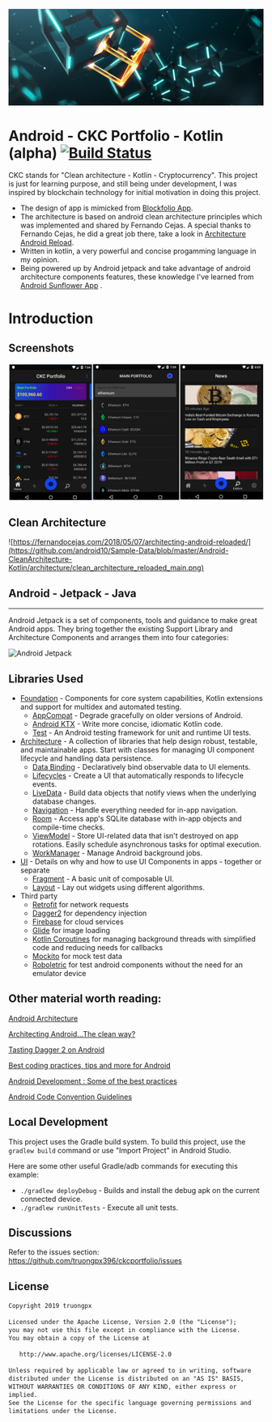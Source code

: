 ![banner](https://github.com/truongpx396/ckcportfolio/blob/master/screenshots/blockchain.jpg)

# Android - CKC Portfolio - Kotlin (alpha) [![Build Status](https://api.travis-ci.org/truongpx396/ckcportfolio.svg?branch=master)](https://travis-ci.org/truongpx396/ckcportfolio)
CKC stands for "Clean architecture - Kotlin - Cryptocurrency". This project is just for learning purpose, and still being under development, I was inspired by blockchain technology for initial motivation in doing this project.
* The design of app is mimicked from [Blockfolio App][7].
* The architecture is based on android clean architecture principles which was implemented and shared by Fernando Cejas. A special thanks to Fernando Cejas, he did a great job there, take a look in [Architecture Android Reload][8].
* Written in kotlin, a very powerful and concise progamming language in my opinion. 
* Being powered up by Android jetpack and take advantage of android architecture components features, these knowledge I've learned from [Android Sunflower App][9] .

[7]: https://blockfolio.com/
[8]: https://fernandocejas.com/2018/05/07/architecting-android-reloaded/
[9]: https://github.com/googlesamples/android-sunflower

# Introduction

## Screenshots
![](https://github.com/truongpx396/ckcportfolio/blob/master/screenshots/app.jpg)


## Clean Architecture
![https://fernandocejas.com/2018/05/07/architecting-android-reloaded/](https://github.com/android10/Sample-Data/blob/master/Android-CleanArchitecture-Kotlin/architecture/clean_architecture_reloaded_main.png)

## Android - Jetpack - Java
------------
Android Jetpack is a set of components, tools and guidance to make great Android apps. They bring
together the existing Support Library and Architecture Components and arranges them into four
categories:

![Android Jetpack](https://github.com/googlesamples/android-sunflower/blob/master/screenshots/jetpack_donut.png)

Libraries Used
--------------
* [Foundation][0] - Components for core system capabilities, Kotlin extensions and support for
  multidex and automated testing.
  * [AppCompat][1] - Degrade gracefully on older versions of Android.
  * [Android KTX][2] - Write more concise, idiomatic Kotlin code.
  * [Test][4] - An Android testing framework for unit and runtime UI tests.
* [Architecture][10] - A collection of libraries that help design robust, testable, and
  maintainable apps. Start with classes for managing UI component lifecycle and handling data
  persistence.
  * [Data Binding][11] - Declaratively bind observable data to UI elements.
  * [Lifecycles][12] - Create a UI that automatically responds to lifecycle events.
  * [LiveData][13] - Build data objects that notify views when the underlying database changes.
  * [Navigation][14] - Handle everything needed for in-app navigation.
  * [Room][16] - Access app's SQLite database with in-app objects and compile-time checks.
  * [ViewModel][17] - Store UI-related data that isn't destroyed on app rotations. Easily schedule
     asynchronous tasks for optimal execution.
  * [WorkManager][18] - Manage Android background jobs.
* [UI][30] - Details on why and how to use UI Components in apps - together or separate
  * [Fragment][34] - A basic unit of composable UI.
  * [Layout][35] - Lay out widgets using different algorithms.
* Third party
  * [Retrofit][92] for network requests
  * [Dagger2][93] for dependency injection
  * [Firebase][94] for cloud services
  * [Glide][90] for image loading
  * [Kotlin Coroutines][91] for managing background threads with simplified code and reducing needs for callbacks
  * [Mockito][95] for mock test data
  * [Roboletric][96] for test android components without the need for an emulator device

  
[0]: https://developer.android.com/jetpack/foundation/
[1]: https://developer.android.com/topic/libraries/support-library/packages#v7-appcompat
[2]: https://developer.android.com/kotlin/ktx
[4]: https://developer.android.com/training/testing/
[10]: https://developer.android.com/jetpack/arch/
[11]: https://developer.android.com/topic/libraries/data-binding/
[12]: https://developer.android.com/topic/libraries/architecture/lifecycle
[13]: https://developer.android.com/topic/libraries/architecture/livedata
[14]: https://developer.android.com/topic/libraries/architecture/navigation/
[16]: https://developer.android.com/topic/libraries/architecture/room
[17]: https://developer.android.com/topic/libraries/architecture/viewmodel
[18]: https://developer.android.com/topic/libraries/architecture/workmanager
[30]: https://developer.android.com/jetpack/ui/
[31]: https://developer.android.com/training/animation/
[34]: https://developer.android.com/guide/components/fragments
[35]: https://developer.android.com/guide/topics/ui/declaring-layout
[90]: https://bumptech.github.io/glide/
[91]: https://kotlinlang.org/docs/reference/coroutines-overview.html
[92]: https://github.com/square/retrofit
[93]: https://github.com/google/dagger
[94]: https://firebase.google.com
[95]: https://github.com/mockito/mockito
[96]: https://github.com/robolectric/robolectric

## Other material worth reading:

[Android Architecture](https://github.com/googlesamples/android-architecture)

[Architecting Android…The clean way?](http://fernandocejas.com/2014/09/03/architecting-android-the-clean-way/)

[Tasting Dagger 2 on Android](http://fernandocejas.com/2015/04/11/tasting-dagger-2-on-android/)

[Best coding practices, tips and more for Android](https://medium.com/mindorks/best-coding-practices-tips-and-more-for-android-4ec03c7eeb2c)

[Android Development : Some of the best practices](https://android.jlelse.eu/android-development-some-of-the-best-practices-27722c685b6a)

[Android Code Convention Guidelines](https://github.com/ribot/android-guidelines/blob/master/project_and_code_guidelines.md)



## Local Development
This project uses the Gradle build system. To build this project, use the
`gradlew build` command or use "Import Project" in Android Studio.

Here are some other useful Gradle/adb commands for executing this example:

 * `./gradlew deployDebug` - Builds and install the debug apk on the current connected device.
 * `./gradlew runUnitTests` - Execute all unit tests.
 
## Discussions
Refer to the issues section: https://github.com/truongpx396/ckcportfolio/issues
 

## License

    Copyright 2019 truongpx

    Licensed under the Apache License, Version 2.0 (the "License");
    you may not use this file except in compliance with the License.
    You may obtain a copy of the License at

       http://www.apache.org/licenses/LICENSE-2.0

    Unless required by applicable law or agreed to in writing, software
    distributed under the License is distributed on an "AS IS" BASIS,
    WITHOUT WARRANTIES OR CONDITIONS OF ANY KIND, either express or implied.
    See the License for the specific language governing permissions and
    limitations under the License.
